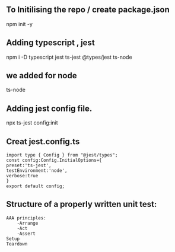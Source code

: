 ## To Initilising the repo / create package.json
npm init -y
## Adding typescript , jest
npm i -D typescript jest ts-jest @types/jest ts-node
## we added for node
ts-node
## Adding jest config file.
npx ts-jest config:init
## Creat jest.config.ts
    import type { Config } from "@jest/types";
    const config:Config.InitialOptions={
    preset:'ts-jest',
    testEnvironment:'node',
    verbose:true
    }
    export default config;
## Structure of a properly written unit test:
    AAA principles:
        -Arrange
        -Act
        -Assert
    Setup
    Teardown

